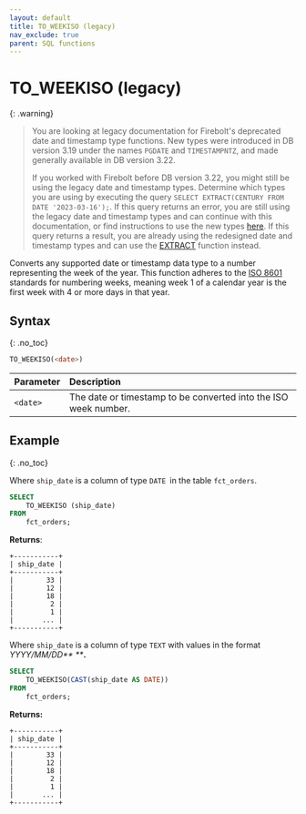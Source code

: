 ```yaml
---
layout: default
title: TO_WEEKISO (legacy)
nav_exclude: true
parent: SQL functions
---
```


# TO\_WEEKISO (legacy)

{: .warning}
  >You are looking at legacy documentation for Firebolt's deprecated date and timestamp type functions.
  >New types were introduced in DB version 3.19 under the names `PGDATE` and `TIMESTAMPNTZ`, and made generally available in DB version 3.22.
  >
  >If you worked with Firebolt before DB version 3.22, you might still be using the legacy date and timestamp types.
  >Determine which types you are using by executing the query `SELECT EXTRACT(CENTURY FROM DATE '2023-03-16');`.
  >If this query returns an error, you are still using the legacy date and timestamp types and can continue with this documentation, or find instructions to use the new types [here](../../release-notes/release-notes.md#date-and-timestamp-names-available-for-new-data-types).
  >If this query returns a result, you are already using the redesigned date and timestamp types and can use the [EXTRACT](./extract-new.md) function instead.

Converts any supported date or timestamp data type to a number representing the week of the year. This function adheres to the [ISO 8601](https://www.wikipedia.org/wiki/ISO_week_date) standards for numbering weeks, meaning week 1 of a calendar year is the first week with 4 or more days in that year.

## Syntax
{: .no_toc}

```sql
TO_WEEKISO(<date>)
```

| Parameter | Description                                                     |
| :--------- | :--------------------------------------------------------------- |
| `<date>`  | The date or timestamp to be converted into the ISO week number. |

## Example
{: .no_toc}

Where `ship_date` is a column of type `DATE `in the table `fct_orders`.

```sql
SELECT
    TO_WEEKISO (ship_date)
FROM
    fct_orders;
```

**Returns**:

```
+-----------+
| ship_date |
+-----------+
|        33 |
|        12 |
|        18 |
|         2 |
|         1 |
|       ... |
+-----------+
```

Where `ship_date` is a column of type `TEXT` with values in the format _YYYY/MM/DD** **_**.**

```sql
SELECT
    TO_WEEKISO(CAST(ship_date AS DATE))
FROM
    fct_orders;
```

**Returns:**

```
+-----------+
| ship_date |
+-----------+
|        33 |
|        12 |
|        18 |
|         2 |
|         1 |
|       ... |
+-----------+
```
